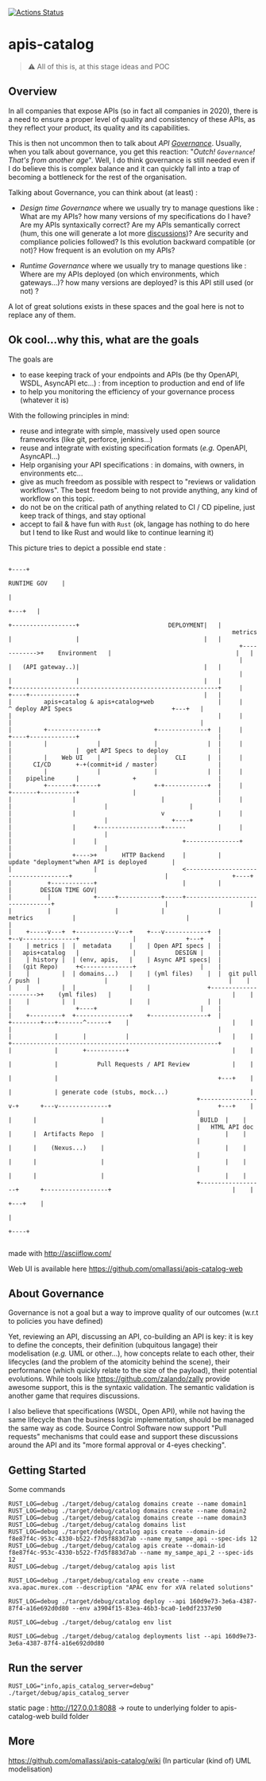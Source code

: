 [![Actions Status](https://github.com/omallassi/apis-catalog/workflows/Rust/badge.svg)](https://github.com/omallassi/apis-catalog/actions)

# apis-catalog

> :warning: All of this is, at this stage ideas and POC

## Overview

In all companies that expose APIs (so in fact all companies in 2020), there is a need to ensure a proper level of quality and consistency of these APIs, as they reflect your product, its quality and its capabilities.

This is then not uncommon then to talk about *API [Governance](#about-governance)*. Usually, when you talk about governance, you get this reaction: "_Outch! `Governance`! That's from another age_". Well, I do think governance is still needed even if I do believe this is complex balance and it can quickly fall into a trap of becoming a bottleneck for the rest of the organisation.

Talking about Governance, you can think about (at least) :

* _Design time Governance_ where we usually try to manage questions like : What are my APIs? how many versions of my specifications do I have? Are my APIs syntaxically correct? Are my APIs semantically correct (hum, this one will generate a lot more [discussions](#about-governance))? Are security and compliance policies followed? Is this evolution backward compatible (or not)? How frequent is an evolution on my APIs?

* _Runtime Governance_ where we usually try to manage questions like : Where are my APIs deployed (on which environments, which gateways...)? how many versions are deployed? is this API still used (or not) ?

A lot of great solutions exists in these spaces and the goal here is not to replace any of them. 

## Ok cool...why this, what are the goals

The goals are 

* to ease keeping track of your endpoints and APIs (be thy OpenAPI, WSDL, AsyncAPI etc...) : from inception to production and end of life
* to help you monitoring the efficiency of your governance process (whatever it is)

With the following principles in mind: 

* reuse and integrate with simple, massively used open source frameworks (like git, perforce, jenkins...)
* reuse and integrate with existing specification formats (_e.g._ OpenAPI, AsyncAPI...)
* Help organising your API specifications : in domains, with owners, in environments etc...
* give as much freedom as possible with respect to "reviews or validation workflows". The best freedom being to not provide anything, any kind of workflow on this topic. 
* do not be on the critical path of anything related to CI / CD pipeline, just keep track of things, and stay optional
* accept to fail & have fun with `Rust` (ok, langage has nothing to do here but I tend to like Rust and would like to continue learning it)

This picture tries to depict a possible end state : 

```ditaa {cmd=true args=["-E"]}
                                                                                                                                      +----+
                                                                                                                           RUNTIME GOV    |
                                                                                                                                          |
                                                                                                                                  +---+   |
                                                                               +------------------+                         DEPLOYMENT|   |
                                                               metrics         |                  |                                   |   |
                                                                 +------------>+    Environment   |                                   |   |
                                                                 |             |   (API gateway..)|                                   |   |
                                                                 |             |                  |                                   |   |
+----------------------------------------------------------+     |             +----+-------------+                                   |   |
|         apis+catalog & apis+catalog+web                  |     |                  ^ deploy API Specs                            +---+   |
|                                                          |     |                  |                                                     |
|         +--------------+               +--------------+  |     |             +----+-------------+                                       |
|         |              |               |              |  |     |             |                  |  get API Specs to deploy              |
|         |    Web UI    |               |     CLI      |  |     |             |      CI/CD       +-+(commit+id / master)                 |
|         |              |               |              |  |     |             |    pipeline      |               +                       |
|         +-------+------+               +-+------------+  |     |             +-------+----------+               |                       |
|                 |                        |               |     |                     |                          |                       |
|                 |                        v               |     |                     |                          |                  +----+
|                 |     +------------------+------         |     |                     |                          |
|                 |     |                        +---------------+                     |                          |
|                 +---->+       HTTP Backend     |         |        update "deployment"when API is deployed       |
|                       |                        <-------------------------------------+                          |                  +----+
|          +------------+                        |         |                                                      |        DESIGN TIME GOV|
|          |            +-----+------------+-----+--------------------------------+                               |                       |
|          |                  |            |               |    metrics           |                               |                       |
|    +-----v---+  +-----------v---+    +---v------------+  |                   +--v---------------+               |              +---+    |
|    | metrics |  |  metadata     |    | Open API specs |  |                   |   apis+catalog   |               |           DESIGN |    |
|    | history |  | (env, apis,   |    | Async API specs|  |                   |   (git Repo)     +<--------------+                  |    |
|    |         |  | domains...)   |    | (yml files)    |  |  git pull / push  |                  |                                  |    |
|    |         |  |               |    |                +--------------------->+    (yml files)   |                                  |    |
|    |         |  |               |    |                |  |                   |                  +----+                             |    |
|    +---------+  +---------------+    +----------------+  |          +--------+---+-------^------+    |                             |    |
|                                                          |          |            |       |           |                             |    |
+----------------------------------------------------------+          |            |       +-----------+                             |    |
                                                                      |            |           Pull Requests / API Review            |    |
                                                                      |            |                                             +---+    |
                                                                      |            | generate code (stubs, mock...)                       |
                                                     +----------------v-+      +---v--------------+                              +---+    |
                                                     |                  |      |                  |                           BUILD  |    |
                                                     |   HTML API doc   |      |  Artifacts Repo  |                                  |    |
                                                     |                  |      |    (Nexus...)    |                                  |    |
                                                     |                  |      |                  |                                  |    |
                                                     |                  |      |                  |                                  |    |
                                                     +------------------+      +------------------+                                  |    |
                                                                                                                                 +---+    |
                                                                                                                                          |
                                                                                                                                     +----+


```
made with http://asciiflow.com/

Web UI is available here https://github.com/omallassi/apis-catalog-web


## About Governance

Governance is not a goal but a way to improve quality of our outcomes (w.r.t to policies you have defined)

Yet, reviewing an API, discussing an API, co-building an API is key: it is key to define the concepts, their definition (ubquitous langage) their modelisation (_e.g._ UML or other...), how concepts relate to each other, their lifecycles (and the problem of the atomicity behind the scene), their performance (which quickly relate to the size of the payload), their potential evolutions. While tools like https://github.com/zalando/zally provide awesome support, this is the syntaxic validation. The semantic validation is another game that requires discussions. 


I also believe that specifications (WSDL, Open API), while not having the same lifecycle than the business logic implementation, should be managed the same way as code. Source Control Software now support "Pull requests" mechanisms that could ease and support these discussions around the API and its "more formal approval or 4-eyes checking". 

## Getting Started

Some commands 

```
RUST_LOG=debug ./target/debug/catalog domains create --name domain1
RUST_LOG=debug ./target/debug/catalog domains create --name domain2
RUST_LOG=debug ./target/debug/catalog domains create --name domain3
RUST_LOG=debug ./target/debug/catalog domains list
RUST_LOG=debug ./target/debug/catalog apis create --domain-id f8e87f4c-953c-4330-b522-f7d5f883d7ab --name my_sampe_api --spec-ids 12
RUST_LOG=debug ./target/debug/catalog apis create --domain-id f8e87f4c-953c-4330-b522-f7d5f883d7ab --name my_sampe_api_2 --spec-ids 12
RUST_LOG=debug ./target/debug/catalog apis list

RUST_LOG=debug ./target/debug/catalog env create --name xva.apac.murex.com --description "APAC env for xVA related solutions"

RUST_LOG=debug ./target/debug/catalog deploy --api 160d9e73-3e6a-4387-87f4-a16e692d0d80 --env a3904f15-83ea-46b3-bca0-1e0df2337e90

RUST_LOG=debug ./target/debug/catalog env list

RUST_LOG=debug ./target/debug/catalog deployments list --api 160d9e73-3e6a-4387-87f4-a16e692d0d80

```

## Run the server
`RUST_LOG="info,apis_catalog_server=debug" ./target/debug/apis_catalog_server`

static page : http://127.0.0.1:8088 -> route to underlying folder to apis-catalog-web build folder

## More 
https://github.com/omallassi/apis-catalog/wiki (In particular (kind of) UML modelisation)
